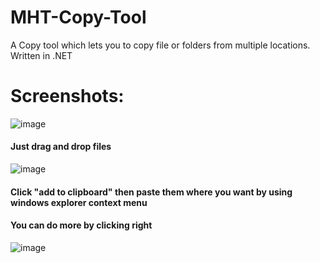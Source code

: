 # MHT-Copy-Tool
 A Copy tool which lets you to copy file or folders from multiple locations. Written in .NET

# Screenshots:
![image](https://user-images.githubusercontent.com/51961772/184517895-899061ba-e614-45d7-ab1f-9676a756e186.png)

#### Just drag and drop files

![image](https://user-images.githubusercontent.com/51961772/184517979-a95e71d6-0d31-4a07-bb6f-94235c33ac86.png)

#### Click "add to clipboard" then paste them where you want by using windows explorer context menu

#### You can do more by clicking right

![image](https://user-images.githubusercontent.com/51961772/184518056-136532ac-e271-4816-b86e-4cfa88c69d11.png)
